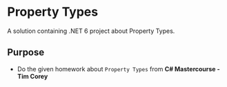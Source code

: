 # Property Types
A solution containing .NET 6 project about Property Types.

## Purpose
- Do the given homework about `Property Types` from **C# Mastercourse - Tim Corey**